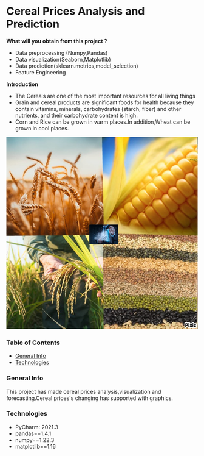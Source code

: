 
# Cereal  Prices Analysis and Prediction

**What will you obtain from this project ?**
* Data preprocessing (Numpy,Pandas)
* Data visualization(Seaborn,Matplotlib)
* Data prediction(sklearn.metrics,model_selection)
* Feature Engineering

**Introduction**
* The Cereals are one of the most important resources for all living things
* Grain and cereal products are significant foods for health because they contain vitamins, minerals, carbohydrates (starch, fiber) and other nutrients, and their carbohydrate content is high.
* Corn and Rice can be grown in warm places.In addition,Wheat can be grown in cool places.

![cereal_four_image-overlay.png](./kaggle/input/images/cereal.png)
### Table of Contents
* [General Info](#general-info)
* [Technologies](#technologies)


### General Info
This project has made cereal prices analysis,visualization and forecasting.Cereal prices's changing has supported with graphics.

### Technologies
* PyCharm: 2021.3
* pandas==1.4.1
* numpy==1.22.3
* matplotlib==1.16

